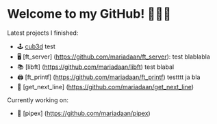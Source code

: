 # Welcome to my GitHub! 🙋🏼‍♀️

Latest projects I finished:
- 🕹 [cub3d](https://github.com/mariadaan/cub3d)
	test
- 🖥 [ft_server] (https://github.com/mariadaan/ft_server): test blablabla
- 📚 [libft] (https://github.com/mariadaan/libft)
test blabal
- 🖨 [ft_printf] (https://github.com/mariadaan/ft_printf)
     testttt ja bla
- 📄 [get_next_line] (https://github.com/mariadaan/get_next_line)

Currently working on:
- 🍴 [pipex] (https://github.com/mariadaan/pipex)
